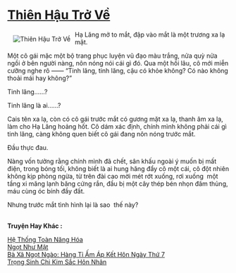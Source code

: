 <a href="https://utruyen.com/truyen/thien-hau-tro-ve/18943/" title="Thiên Hậu Trở Về"><h1>Thiên Hậu Trở Về</h1></a><div style="display:table"><img align="right" style="float: left; padding: 10px;" src="https://utruyen.com/images/story/200x260/thien-hau-tro-ve.jpg" alt="Thiên Hậu Trở Về">Hạ Lăng mở to mắt, đập vào mắt là một trương xa lạ mặt.<p></p>Một cô gái mặc một bộ trang phục luyện vũ đạo màu trắng, nửa quỳ nửa ngồi ở bên người nàng, nôn nóng nói cái gì đó. Qua một hồi lâu, cô mới miễn cưỡng nghe rõ —— “Tinh lăng, tinh lăng, cậu có khỏe không? Có nào không thoải mái hay không?”<p></p>Tinh lăng……?<p></p>Tinh lăng là ai……?<p></p>Cais tên xa lạ, còn có cô gái trước mắt có gương mặt xa lạ, thanh âm xa lạ, làm cho Hạ Lăng hoảng hốt. Cô dám xác định, chính mình không phải cái gì tinh lăng, càng không quen biết cô gái đang nôn nóng trước mắt.<p></p>Đầu thực đau.<p></p>Nàng vốn tưởng rằng chính mình đã chết, sân khấu ngoài ý muốn bị mất điện, trong bóng tối, không biết là ai hung hăng đẩy cô một cái, cô đột nhiên không kịp phòng ngừa, từ trên đài cao mời mét rớt xuống, rơi xuống  một tầng xi măng lạnh băng cứng rắn, đầu bị một cây thép bén nhọn đâm thủng, máu cùng óc bính đầy đất.<p></p>Nhưng trước mắt tình hình lại là sao  thế này?</div><p><br><b>Truyện Hay Khác :</b></p><a href="https://utruyen.com/truyen/he-thong-toan-nang-hoa/19223/" alt="Hệ Thống Toàn Năng Hóa">Hệ Thống Toàn Năng Hóa</a><br/><a href="https://www.flickr.com/photos/184340401@N07/48819156322/" alt="Ngọt Như Mật">Ngọt Như Mật</a><br/><a href="https://truyenngontinhay.wordpress.com/2019/10/03/ba-xa-ngot-ngao-hang-ti-am-ap-ket-hon-ngay-thu-7/" alt="Bà Xã Ngọt Ngào: Hàng Tỉ Ấm Áp Kết Hôn Ngày Thứ 7">Bà Xã Ngọt Ngào: Hàng Tỉ Ấm Áp Kết Hôn Ngày Thứ 7</a><br/><a href="https://www.wattpad.com/story/198446726-tro%CC%A3ng-sinh-chi-kim-s%C4%83%CC%81c-h%C3%B4n-nh%C3%A2n" alt="Trọng Sinh Chi Kim Sắc Hôn Nhân">Trọng Sinh Chi Kim Sắc Hôn Nhân</a><br/>